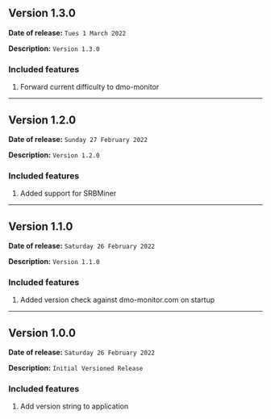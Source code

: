 

## Version 1.3.0

**Date of release:** `Tues 1 March 2022`

**Description:** `Version 1.3.0`

### Included features
1. Forward current difficulty to dmo-monitor

---

## Version 1.2.0

**Date of release:** `Sunday 27 February 2022`

**Description:** `Version 1.2.0`

### Included features
1. Added support for SRBMiner

---

## Version 1.1.0

**Date of release:** `Saturday 26 February 2022`

**Description:** `Version 1.1.0`

### Included features
1. Added version check against dmo-monitor.com on startup

---

## Version 1.0.0

**Date of release:** `Saturday 26 February 2022`

**Description:** `Initial Versioned Release`

### Included features
1. Add version string to application
